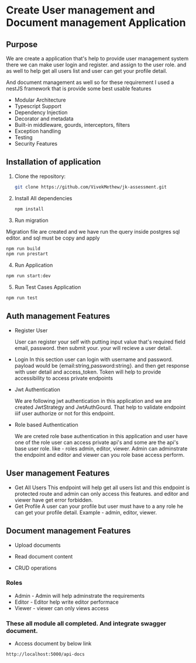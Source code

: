 # Create User management and Document management Application

## Purpose

We are create a application that's help to provide user management system there we can make user login and register. and assign to the user role. and as well to help get all users list and user can get your profile detail.

And document management as well so for these requirement I used a nestJS framework that is provide some best usable features

- Modular Architecture
- Typescript Support
- Dependency Injection
- Decorator and metadata
- Built-in middleware, gourds, interceptors, filters
- Exception handling
- Testing
- Security Features

## Installation of application

1. Clone the repository:

   ```bash
   git clone https://github.com/VivekMethew/jk-assessment.git
   ```

2. Install All dependencies

   ```bash
   npm install
   ```

3. Run migration

Migration file are created and we have run the query inside postgres sql editor. and sql must be copy and apply

```bash
npm run build
npm run prestart
```

4. Run Application

```bash
npm run start:dev
```

5. Run Test Cases Application

```bash
npm run test
```

## Auth management Features

- Register User

  User can register your self with putting input value that's required field email, password. then submit your. your will recieve a user detail.

- Login
  In this section user can login with username and password.
  payload would be {email:string,password:string}. and then get response with user detail and access_token. Token will help to provide accessibility to access private endpoints

- Jwt Authentication

  We are following jwt authentication in this application and we are created JwtStrategy and JwtAuthGourd. That help to validate endpoint iiif user authorize or not for this endpoint.

- Role based Authentication

  We are creted role base authentication in this application and user have one of the role user can access private api's and some are the api's base user role. like - roles admin, editor, viewer.
  Admin can adminstrate the endpoint and editor and viewer can you role base access perform.

## User management Features

- Get All Users
  This endpoint will help get all users list and this endpoint is protected route and admin can only access this features. and editor and viewer have get error forbidden.
- Get Profile
  A user can your profile but user must have to a any role he can get your profile detail.
  Example - admin, editor, viewer.

## Document management Features

- Upload documents

- Read document content
- CRUD operations

### Roles

- Admin - Admin will help adminstrate the requirements
- Editor - Editor help write editor performace
- Viewer - viewer can only views access

### These all module all completed. And integrate swagger document.

- Access document by below link

```base
http://localhost:5000/api-docs
```
